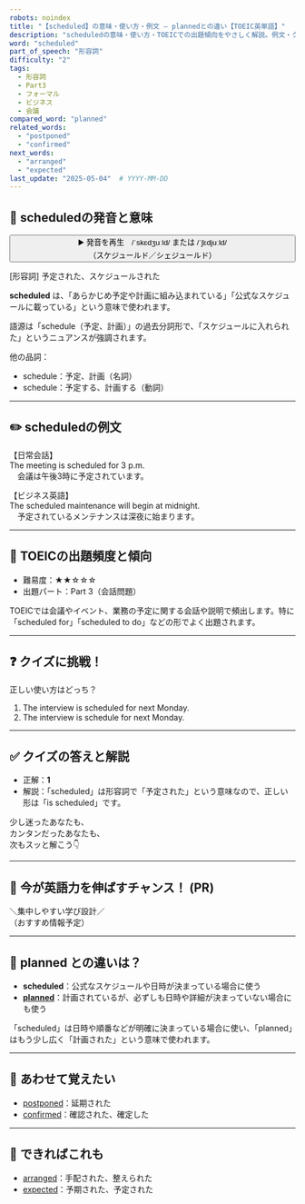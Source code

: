 ```yaml
---
robots: noindex
title: "【scheduled】の意味・使い方・例文 ― plannedとの違い【TOEIC英単語】"
description: "scheduledの意味・使い方・TOEICでの出題傾向をやさしく解説。例文・クイズ付きでplannedとの違いもわかりやすく学べます。"
word: "scheduled"
part_of_speech: "形容詞"
difficulty: "2"
tags:
  - 形容詞
  - Part3
  - フォーマル
  - ビジネス
  - 会議
compared_word: "planned"
related_words:
  - "postponed"
  - "confirmed"
next_words:
  - "arranged"
  - "expected"
last_update: "2025-05-04"  # YYYY-MM-DD
---
```


## 🔰 scheduledの発音と意味

<button class="play-audio" onclick="playTTS('scheduled')">
  <span class="play-audio-main">
    ▶️ 発音を再生　/ˈskɛdʒuːld/ または /ˈʃɛdjuːld/
  </span>
  <span class="play-audio-sub">
    （スケジュールド／シェジュールド）
  </span>
</button>

[形容詞] 予定された、スケジュールされた

**scheduled** は、「あらかじめ予定や計画に組み込まれている」「公式なスケジュールに載っている」という意味で使われます。

語源は「schedule（予定、計画）」の過去分詞形で、「スケジュールに入れられた」というニュアンスが強調されます。

他の品詞：  
- schedule：予定、計画（名詞）
- schedule：予定する、計画する（動詞）

---

## ✏️ scheduledの例文

【日常会話】  
The meeting is scheduled for 3 p.m.  
　会議は午後3時に予定されています。

【ビジネス英語】  
The scheduled maintenance will begin at midnight.  
　予定されているメンテナンスは深夜に始まります。

---

## 🎯 TOEICの出題頻度と傾向

- 難易度：★★☆☆☆
- 出題パート：Part 3（会話問題）

TOEICでは会議やイベント、業務の予定に関する会話や説明で頻出します。特に「scheduled for」「scheduled to do」などの形でよく出題されます。

---

## ❓ クイズに挑戦！

正しい使い方はどっち？

1. The interview is scheduled for next Monday.  
2. The interview is schedule for next Monday.

---

## ✅ クイズの答えと解説

- 正解：**1**
- 解説：「scheduled」は形容詞で「予定された」という意味なので、正しい形は「is scheduled」です。

少し迷ったあなたも、  
カンタンだったあなたも、  
次もスッと解こう👇️

---

## 🚀 今が英語力を伸ばすチャンス！ (PR)

<div class="info-center">
＼集中しやすい学び設計／<br>  
（おすすめ情報予定）
</div>

---

## 🤔  planned との違いは？

- **scheduled**：公式なスケジュールや日時が決まっている場合に使う
- **[planned](/word/planned/)**：計画されているが、必ずしも日時や詳細が決まっていない場合にも使う

「scheduled」は日時や順番などが明確に決まっている場合に使い、「planned」はもう少し広く「計画された」という意味で使われます。

---

## 🧩 あわせて覚えたい

- [postponed](/word/postponed/)：延期された
- [confirmed](/word/confirmed/)：確認された、確定した

---

## 📖 できればこれも

- [arranged](/word/arranged/)：手配された、整えられた
- [expected](/word/expected/)：予期された、予定された

<!-- cvid: aid27_bid38 -->
